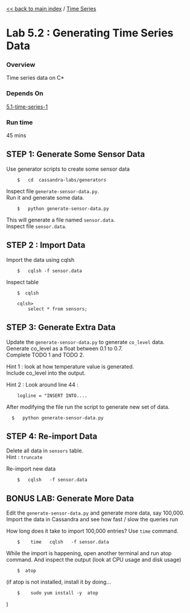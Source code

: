 <link rel='stylesheet' href='../assets/css/main.css'/>

[<< back to main index](../README.md) / [Time Series](README.md) 

Lab 5.2 : Generating Time Series Data
====================

### Overview
Time series data on C*

### Depends On 
[5.1-time-series-1](5.1-time-series-1.md)

### Run time
45 mins


## STEP 1: Generate Some Sensor Data
Use generator scripts to create some sensor data
```
    $   cd  cassandra-labs/generators
```

Inspect file `generate-sensor-data.py`.  
Run it and generate some data.
```
    $   python generate-sensor-data.py
```

This will generate a file named `sensor.data`.   
Inspect file `sensor.data`.

## STEP 2 : Import Data
Import the data using cqlsh
```
    $   cqlsh -f sensor.data
```

Inspect table
```
    $  cqlsh

    cqlsh>   
        select * from sensors;
```

## STEP 3: Generate Extra Data
Update the `generate-sensor-data.py` to generate `co_level` data.  
Generate co_level as a float between 0.1  to 0.7.  
Complete TODO 1 and TODO 2.

Hint 1 : look  at how temperature value is generated.  
Include co_level into the output.  

Hint 2 : Look around line 44 :
```
    logline = "INSERT INTO....
```

After modifying the file run the script to generate new set of data.
```
  $   python generate-sensor-data.py
```


## STEP 4: Re-import Data
Delete all data in `sensors` table.  
Hint : `truncate`  

Re-import new data
```
    $   cqlsh   -f sensor.data
```


## BONUS LAB: Generate More Data
Edit the `generate-sensor-data.py` and generate more data, say 100,000.  Import the data in Cassandra and see how fast / slow the queries run 

How long does it take to import 100,000 entries?
Use  `time` command.
```
    $    time   cqlsh   -f sensor.data
```

While the import is happening,  open another terminal and run atop command.  And inspect the output  (look at CPU usage and disk usage)
```
    $  atop
```

(if atop is not installed, install it by doing...
```
    $    sudo yum install -y  atop
```
)